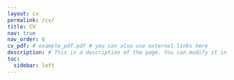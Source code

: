 ```yaml
---
layout: cv
permalink: /cv/
title: CV
nav: true
nav_order: 6
cv_pdf: # example_pdf.pdf # you can also use external links here
description: # This is a description of the page. You can modify it in '_pages/cv.md'. You can also change or remove the top pdf download button.
toc:
  sidebar: left
---
```

